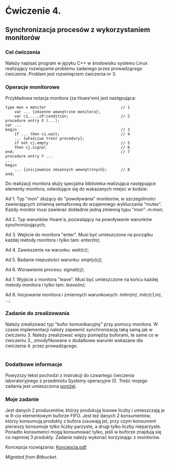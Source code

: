# Ćwiczenie 4.

## Synchronizacja procesów z wykorzystaniem monitorów

### Cel ćwiczenia
Należy napisać program w języku C++ w środowisku systemu Linux realizujący rozwiązanie problemu zadanego przez prowadzącego ćwiczenie. Problem jest rozwinięciem ćwiczenia nr 3.

### Operacje monitorowe 
Przykładowa notacja monitora (za Hoare'em) jest następująca:
```
type mon = monitor                                 // 1
    var ... {zmienne wewnętrzne monitora};
    var c1,...,cP:condition;                       // 2
procedure entry X (...);
var ...
begin                                              // 3
    if ... then ci.wait;                           // 4
    ... {właściwa treść procedury};
    if not cj.empty                                // 5 
    then cj.signal                                 // 6
end;                                               // 7
procedure entry Y ...
...
begin 
    ... {inicjowanie zmiennych wewnętrznych};      // 8
end;
```

Do realizacji monitora służy specjalna biblioteka realizująca następujące elementy monitora, odwołujące się do wskazanych miejsc w kodzie:

Ad 1. Typ "mon" służący do "powoływania" monitorów, w szczególności zawierających zmienną semaforową do wzajemnego wykluczania "mutex". Każdy monitor musi zawierać dokładnie jedną zmienną typu "mon": *m:mon*;

Ad 2. Typ warunków Hoare'a, pozwalający na powoływanie warunków synchronizujących;

Ad 3. Wejście do monitora "enter". Musi być umieszczone na początku każdej metody monitora i tylko tam: *enter(m)*;

Ad 4. Zawieszenie na warunku: *wait(ci)*;

Ad 5. Badanie niepustości warunku: *empty(cj)*;

Ad 6. Wznawianie procesu: *signal(cj)*;

Ad 7. Wyjście z monitora "leave". Musi być umieszczone na końcu każdej metody monitora i tylko tam: *leave(m)*;

Ad 8. Inicjowanie monitora i zmiennych warunkowych: *initm(m)*, *initc(c1,m)*, ...;

### Zadanie do zrealizowania
Należy zrealizować typ "bufor komunikacyjny" przy pomocy monitora. W czasie implementacji należy zapewnić synchronizację taką samą jak w ćwiczeniu 3. Należy zrealizować więzy pomiędzy buforami, te same co w ćwiczeniu 3., zmodyfikowane o dodatkowe warunki wskazane dla ćwiczenia 4. przez prowadzącego.

#

### Dodatkowe informacje
Powyższy tekst pochodzi z instrukcji do czwartego ćwiczenia laboratoryjnego z przedmiotu Systemy operacyjne (I). Treść mojego zadania jest umieszczona [poniżej](https://github.com/kklipski/SOI-projekt-4#moje-zadanie).

### Moje zadanie
Jest danych 2 producentów, którzy produkują losowe liczby i umieszczają je w 9-cio elementowym buforze FIFO. Jest też danych 2 konsumentów, którzy konsumują produkty z bufora (usuwają je), przy czym konsument pierwszy konsumuje tylko liczby parzyste, a drugi tylko liczby nieparzyste. Ponadto konsumenci mogą konsumować tylko, jeśli w buforze znajdują się co najmniej 3 produkty. Zadanie należy wykonać korzystając z monitorów.

Koncepcja rozwiązania: [Koncepcja.pdf](Koncepcja.pdf).

*Migrated from Bitbucket.*
